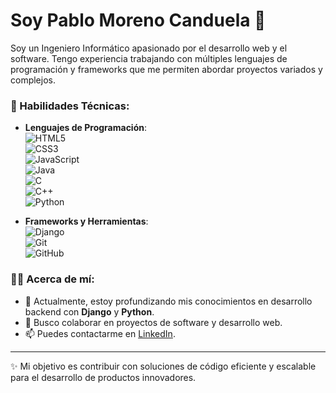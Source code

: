 # Soy Pablo Moreno Canduela 👋

Soy un Ingeniero Informático apasionado por el desarrollo web y el software. Tengo experiencia trabajando con múltiples lenguajes de programación y frameworks que me permiten abordar proyectos variados y complejos.

### 🚀 Habilidades Técnicas:
- **Lenguajes de Programación**:  
  ![HTML5](https://img.shields.io/badge/-HTML5-E34F26?style=flat&logo=html5&logoColor=fff)  
  ![CSS3](https://img.shields.io/badge/-CSS3-1572B6?style=flat&logo=css3)  
  ![JavaScript](https://img.shields.io/badge/-JavaScript-F7DF1E?style=flat&logo=javascript&logoColor=000)  
  ![Java](https://img.shields.io/badge/-Java-007396?style=flat&logo=java)  
  ![C](https://img.shields.io/badge/-C-A8B9CC?style=flat&logo=c)  
  ![C++](https://img.shields.io/badge/-C++-00599C?style=flat&logo=c%2B%2B&logoColor=fff)  
  ![Python](https://img.shields.io/badge/-Python-3776AB?style=flat&logo=python&logoColor=fff)  

- **Frameworks y Herramientas**:  
  ![Django](https://img.shields.io/badge/-Django-092E20?style=flat&logo=django&logoColor=fff)  
  ![Git](https://img.shields.io/badge/-Git-F05032?style=flat&logo=git&logoColor=fff)  
  ![GitHub](https://img.shields.io/badge/-GitHub-181717?style=flat&logo=github)

### 🧑‍💻 Acerca de mí:
- 🌱 Actualmente, estoy profundizando mis conocimientos en desarrollo backend con **Django** y **Python**.
- 🎯 Busco colaborar en proyectos de software y desarrollo web.
- 📫 Puedes contactarme en [LinkedIn]([https://www.linkedin.com/in/pablomorenocanduela/]).

---

✨ Mi objetivo es contribuir con soluciones de código eficiente y escalable para el desarrollo de productos innovadores.
